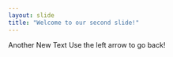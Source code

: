 ```yaml
---
layout: slide
title: "Welcome to our second slide!"
---
```

Another New Text
Use the left arrow to go back!
